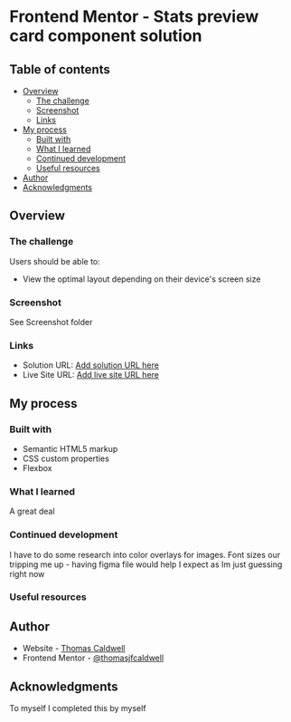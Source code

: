 # Frontend Mentor - Stats preview card component solution

## Table of contents

- [Overview](#overview)
  - [The challenge](#the-challenge)
  - [Screenshot](#screenshot)
  - [Links](#links)
- [My process](#my-process)
  - [Built with](#built-with)
  - [What I learned](#what-i-learned)
  - [Continued development](#continued-development)
  - [Useful resources](#useful-resources)
- [Author](#author)
- [Acknowledgments](#acknowledgments)

## Overview

### The challenge

Users should be able to:

- View the optimal layout depending on their device's screen size

### Screenshot

See Screenshot folder

### Links

- Solution URL: [Add solution URL here](https://your-solution-url.com)
- Live Site URL: [Add live site URL here](https://your-live-site-url.com)

## My process

### Built with

- Semantic HTML5 markup
- CSS custom properties
- Flexbox

### What I learned

A great deal

### Continued development

I have to do some research into color overlays for images. Font sizes our tripping me up - having figma file would help I expect as Im just guessing right now

### Useful resources

## Author

- Website - [Thomas Caldwell](https://caldwell-designs.vercel.app/)
- Frontend Mentor - [@thomasjfcaldwell](https://www.frontendmentor.io/profile/thomasjfcaldwell)

## Acknowledgments

To myself I completed this by myself
